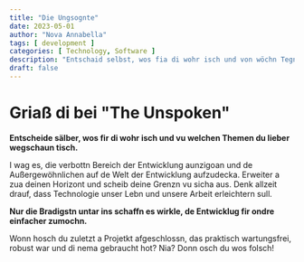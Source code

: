 ```yaml
---
title: "Die Ungsognte"
date: 2023-05-01
author: "Nova Annabella"
tags: [ development ]
categories: [ Technology, Software ]
description: "Entschaid selbst, wos fia di wohr isch und von wöchn Tegn du liawer oweschaugsch."
draft: false
---
```



# Griaß di bei "The Unspoken"

**Entscheide sälber, wos fir di wohr isch und vu welchen Themen du lieber wegschaun tisch.**

I wag es, die verbottn Bereich der Entwicklung aunzigoan und de Außergewöhnlichen auf de Welt der Entwicklung aufzudecka.
Erweiter a zua deinen Horizont und scheib deine Grenzn vu sicha aus.
Denk allzeit drauf, dass Technologie unser Lebn und unsere Arbeit erleichtern sull.

**Nur die Bradigstn untar ins schaffn es wirkle, de Entwicklug fir ondre einfacher zumochn.**

Wonn hosch du zuletzt a Projetkt afgeschlossn, das praktisch wartungsfrei, robust war und di nema gebraucht hot? Nia? Donn osch du wos folsch!
